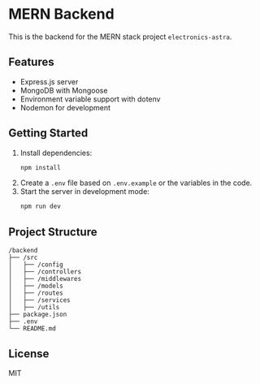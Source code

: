 # MERN Backend

This is the backend for the MERN stack project `electronics-astra`.

## Features
- Express.js server
- MongoDB with Mongoose
- Environment variable support with dotenv
- Nodemon for development

## Getting Started

1. Install dependencies:
   ```sh
   npm install
   ```
2. Create a `.env` file based on `.env.example` or the variables in the code.
3. Start the server in development mode:
   ```sh
   npm run dev
   ```

## Project Structure
```
/backend
├── /src
│   ├── /config
│   ├── /controllers
│   ├── /middlewares
│   ├── /models
│   ├── /routes
│   ├── /services
│   ├── /utils
├── package.json
├── .env
└── README.md
```

## License
MIT
